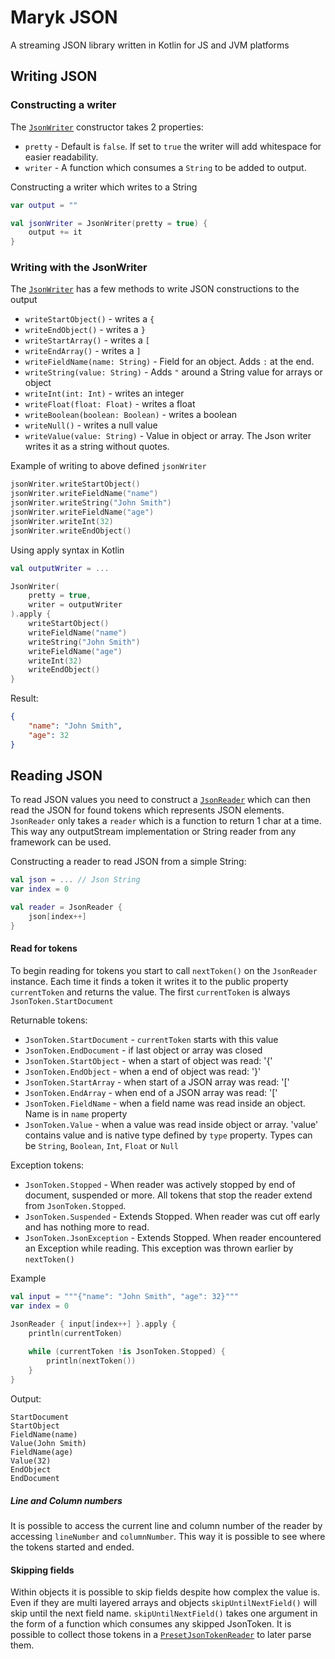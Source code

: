 # Maryk JSON

A streaming JSON library written in Kotlin for JS and JVM platforms

## Writing JSON

### Constructing a writer

The [`JsonWriter`](src/commonMain/kotlin/maryk/json/JsonWriter.kt) constructor takes 
2 properties:
 
- `pretty` - Default is `false`. If set to `true` the writer will add whitespace
  for easier readability.
- `writer` - A function which consumes a `String` to be added to output.

Constructing a writer which writes to a String
```kotlin
var output = ""

val jsonWriter = JsonWriter(pretty = true) {
    output += it
}
```

### Writing with the JsonWriter

The [`JsonWriter`](src/commonMain/kotlin/maryk/json/JsonWriter.kt) has a few 
methods to write JSON constructions to the output

- `writeStartObject()` - writes a `{`
- `writeEndObject()` - writes a `}`
- `writeStartArray()` - writes a `[`
- `writeEndArray()` - writes a `]`
- `writeFieldName(name: String)` - Field for an object. Adds `:` at the end.
- `writeString(value: String)` - Adds `"` around a String value for arrays or object
- `writeInt(int: Int)` - writes an integer
- `writeFloat(float: Float)` - writes a float
- `writeBoolean(boolean: Boolean)` - writes a boolean
- `writeNull()` - writes a null value
- `writeValue(value: String)` - Value in object or array. The Json writer writes it
  as a string without quotes.

Example of writing to above defined `jsonWriter`
```kotlin
jsonWriter.writeStartObject()
jsonWriter.writeFieldName("name")
jsonWriter.writeString("John Smith")
jsonWriter.writeFieldName("age")
jsonWriter.writeInt(32)
jsonWriter.writeEndObject()
```

Using apply syntax in Kotlin
```kotlin
val outputWriter = ...

JsonWriter(
    pretty = true,
    writer = outputWriter
).apply {
    writeStartObject()
    writeFieldName("name")
    writeString("John Smith")
    writeFieldName("age")
    writeInt(32)
    writeEndObject()
}
```

Result:
```json
{
    "name": "John Smith",
    "age": 32
}
```

## Reading JSON

To read JSON values you need to construct a [`JsonReader`](src/commonMain/kotlin/maryk/json/JsonReader.kt)
which can then read the JSON for found tokens which represents JSON elements. `JsonReader`
only takes a `reader` which is a function to return 1 char at a time. This way any 
outputStream implementation or String reader from any framework can be used.

Constructing a reader to read JSON from a simple String:
```kotlin
val json = ... // Json String
var index = 0

val reader = JsonReader { 
    json[index++] 
}
```

#### Read for tokens

To begin reading for tokens you start to call `nextToken()` on the `JsonReader` instance.
Each time it finds a token it writes it to the public property `currentToken` and returns
the value. The first `currentToken` is always `JsonToken.StartDocument`

Returnable tokens:

- `JsonToken.StartDocument` - `currentToken` starts with this value
- `JsonToken.EndDocument` - if last object or array was closed
- `JsonToken.StartObject` - when a start of object was read: '{'
- `JsonToken.EndObject` - when a end of object was read: '}'
- `JsonToken.StartArray` - when start of a JSON array was read: '['
- `JsonToken.EndArray` - when end of a JSON array was read: '['
- `JsonToken.FieldName` - when a field name was read inside an object. Name is in `name` property
- `JsonToken.Value` - when a value was read inside object or array. 'value' contains value and
  is native type defined by `type` property. Types can be `String`, `Boolean`, `Int`, `Float` or `Null`


Exception tokens:

- `JsonToken.Stopped` - When reader was actively stopped by end of document, suspended or more. All tokens
  that stop the reader extend from `JsonToken.Stopped`.
- `JsonToken.Suspended` - Extends Stopped. When reader was cut off early and has nothing more to read. 
- `JsonToken.JsonException` - Extends Stopped. When reader encountered an Exception while reading. This exception 
  was thrown earlier by `nextToken()`

Example
```kotlin
val input = """{"name": "John Smith", "age": 32}"""
var index = 0

JsonReader { input[index++] }.apply {
    println(currentToken)
    
    while (currentToken !is JsonToken.Stopped) {
        println(nextToken())
    }
}
```

Output:
```text
StartDocument
StartObject
FieldName(name)
Value(John Smith)
FieldName(age)
Value(32)
EndObject
EndDocument
```

##### Line and Column numbers

It is possible to access the current line and column number of the reader by accessing 
`lineNumber` and `columnNumber`. This way it is possible to see where the tokens started 
and ended.

#### Skipping fields

Within objects it is possible to skip fields despite how complex the value is. Even if
they are multi layered arrays and objects `skipUntilNextField()` will skip until the next
field name. `skipUntilNextField()` takes one argument in the form of a function which
consumes any skipped JsonToken. It is possible to collect those tokens in a 
[`PresetJsonTokenReader`](src/commonMain/kotlin/maryk/json/PresetJsonTokenReader.kt) to 
later parse them.
